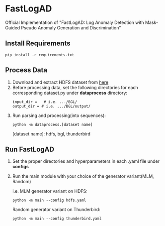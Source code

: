 # FastLogAD #
Official Implementation of "FastLogAD: Log Anomaly Detection with Mask-Guided Pseudo Anomaly Generation and Discrimination"
## Install Requirements ##
```
pip install -r requirements.txt
```

## Process Data ##
1. Download and extract HDFS dataset from [here](https://zenodo.org/records/8196385)
2. Before processing data, set the following directories for each corresponding dataset.py under **dataprocess** directory:
   ```
   input_dir =   # i.e. .../BGL/
   output_dir = # i.e. .../BGL/output/
   ```
3. Run parsing and processing(into sequences):
    ```
    python -m dataprocess.[dataset name]
    ```
    [dataset name]: hdfs, bgl, thunderbird


## Run FastLogAD ##
1. Set the proper directories and hyperparameters in each .yaml file under **configs**
2. Run the main module with your choice of the generator variant(MLM, Random)

    i.e. MLM generator variant on HDFS:
    ```
    python -m main --config hdfs.yaml
    ```

    Random generator variant on Thunderbird:
    ```
    python -m main --config thunderbird.yaml
    ```
